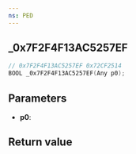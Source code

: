 ```yaml
---
ns: PED
---
```

## _0x7F2F4F13AC5257EF

```c
// 0x7F2F4F13AC5257EF 0x72CF2514
BOOL _0x7F2F4F13AC5257EF(Any p0);
```


## Parameters
* **p0**: 

## Return value
